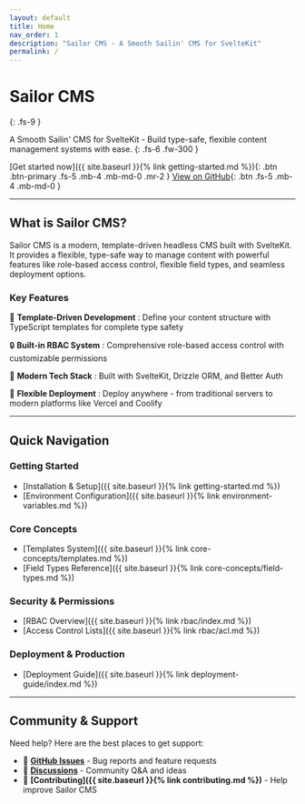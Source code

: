 ```yaml
---
layout: default
title: Home
nav_order: 1
description: "Sailor CMS - A Smooth Sailin' CMS for SvelteKit"
permalink: /
---
```


# Sailor CMS
{: .fs-9 }

A Smooth Sailin' CMS for SvelteKit - Build type-safe, flexible content management systems with ease.
{: .fs-6 .fw-300 }

[Get started now]({{ site.baseurl }}{% link getting-started.md %}){: .btn .btn-primary .fs-5 .mb-4 .mb-md-0 .mr-2 }
[View on GitHub](https://github.com/jonkristian/sailor-cms){: .btn .fs-5 .mb-4 .mb-md-0 }

---

## What is Sailor CMS?

Sailor CMS is a modern, template-driven headless CMS built with SvelteKit. It provides a flexible, type-safe way to manage content with powerful features like role-based access control, flexible field types, and seamless deployment options.

### Key Features

🎨 **Template-Driven Development**
: Define your content structure with TypeScript templates for complete type safety

🔒 **Built-in RBAC System**
: Comprehensive role-based access control with customizable permissions

📱 **Modern Tech Stack**
: Built with SvelteKit, Drizzle ORM, and Better Auth

🚀 **Flexible Deployment**
: Deploy anywhere - from traditional servers to modern platforms like Vercel and Coolify

---

## Quick Navigation

### Getting Started
- [Installation & Setup]({{ site.baseurl }}{% link getting-started.md %})
- [Environment Configuration]({{ site.baseurl }}{% link environment-variables.md %})

### Core Concepts
- [Templates System]({{ site.baseurl }}{% link core-concepts/templates.md %})
- [Field Types Reference]({{ site.baseurl }}{% link core-concepts/field-types.md %})

### Security & Permissions
- [RBAC Overview]({{ site.baseurl }}{% link rbac/index.md %})
- [Access Control Lists]({{ site.baseurl }}{% link rbac/acl.md %})

### Deployment & Production
- [Deployment Guide]({{ site.baseurl }}{% link deployment-guide/index.md %})

---

## Community & Support

Need help? Here are the best places to get support:

- 🐛 **[GitHub Issues](https://github.com/jonkristian/sailor-cms/issues)** - Bug reports and feature requests
- 💬 **[Discussions](https://github.com/jonkristian/sailor-cms/discussions)** - Community Q&A and ideas
- 🤝 **[Contributing]({{ site.baseurl }}{% link contributing.md %})** - Help improve Sailor CMS